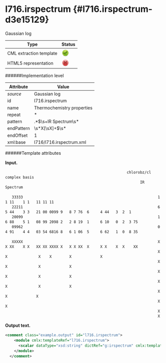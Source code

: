 # l716.irspectrum {#l716.irspectrum-d3e15129}

Gaussian log

| Type                                                                                                                                                | Status                                                                                                                                              |
|----|----|
| CML extraction template                                                                                                                             | ![](/imgs/Total.png)                                                                                                                                |
| HTML5 representation                                                                                                                                | ![](/imgs/None.png)                                                                                                                                 |

######Implementation level

| Attribute                                                                                                                                           | Value                                                                                                                                               |
|----|----|
| *source*                                                                                                                                            | Gaussian log                                                                                                                                        |
| id                                                                                                                                                  | l716.irspectrum                                                                                                                                     |
| name                                                                                                                                                | Thermochemistry properties                                                                                                                          |
| repeat                                                                                                                                              | \*                                                                                                                                                  |
| pattern                                                                                                                                             | .\*\$\\s+IR Spectrum\\s\*                                                                                                                           |
| endPattern                                                                                                                                          | \\s\*X\[\\sX\]+\$\\s\*                                                                                                                              |
| endOffset                                                                                                                                           | 1                                                                                                                                                   |
| xml:base                                                                                                                                            | l716/l716.irspectrum.xml                                                                                                                            |

######Template attributes

**Input.**

                                                           chlorobz/cl complex basis
                                                                 IR Spectrum
     
       33333                                                             1 1 11    1 1   11 11 11                                        
       22211                                                             6 5 44    3 3   21 00 0099 9   8 7 76  6     4 44   3  2  1     
       20099                                                             1 6 88    5 1   08 99 2098 2   2 8 19  1     6 10   0  2  3 75  
       09962                                                             0 4 91    4 4   03 54 6816 8   6 1 06  5     6 62   1  0  8 35  
     
       XXXXX                                                             X X XX    X X   XX XX XXXX X   X X XX  X     X X    X  X    XX  
                                                                         X   X              X    X        X             X                
                                                                         X   X              X             X                              
                                                                         X   X              X             X                              
                                                                         X   X              X             X                              
                                                                         X                  X             X                              
                                                                         X                  X                                            
                                                                         X                                                               
                                                                         X                                                               
     
     

**Output text.**

```xml
<comment class="example.output" id="l716.irspectrum">
    <module cmlx:templateRef="l716.irspectrum">
      <scalar dataType="xsd:string" dictRef="g:irspectrum" cmlx:templateRef="discard">chlorobz/cl complex basis</scalar>
    </module>
  </comment>
```
